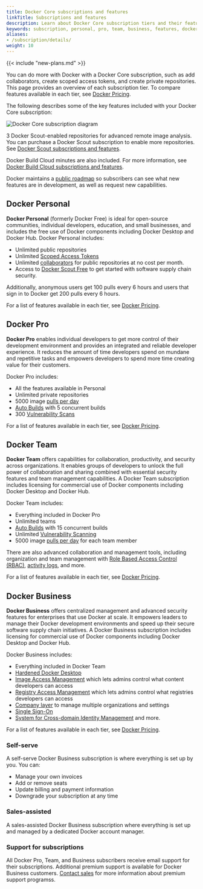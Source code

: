 ```yaml
---
title: Docker Core subscriptions and features
linkTitle: Subscriptions and features
description: Learn about Docker Core subscription tiers and their features
keywords: subscription, personal, pro, team, business, features, docker core subscription, docker core
aliases:
- /subscription/details/
weight: 10
---
```


{{< include "new-plans.md" >}}

You can do more with Docker with a Docker Core subscription, such as add collaborators, create scoped access tokens, and create private repositories. This page provides an overview of each subscription tier. To compare features available in each tier, see [Docker Pricing](https://www.docker.com/pricing/).

The following describes some of the key features included with your Docker Core subscription:

![Docker Core subscription diagram](../images/subscription-diagram.webp)

3 Docker Scout-enabled repositories for advanced remote image analysis. You can purchase a Docker Scout subscription to enable more repositories. See [Docker Scout subscriptions and features](../scout-details.md).

Docker Build Cloud minutes are also included. For more information, see [Docker Build Cloud subscriptions and features](../build-cloud/build-details.md).

Docker maintains a [public roadmap](https://github.com/docker/roadmap) so subscribers can see what new features are in development, as well as request new capabilities.

## Docker Personal

**Docker Personal** (formerly Docker Free) is ideal for open-source communities, individual developers, education, and small businesses, and includes the free use of Docker components including Docker Desktop and Docker Hub.
Docker Personal includes:

- Unlimited public repositories
- Unlimited [Scoped Access Tokens](../../security/for-developers/access-tokens.md)
- Unlimited [collaborators](../../docker-hub/repos/access.md#collaborators-and-their-role) for public repositories at no cost per month.
- Access to [Docker Scout Free](../scout-details.md#docker-scout-free) to get started with software supply chain security.

Additionally, anonymous users get 100 pulls every 6 hours and users that sign in to Docker get 200 pulls every 6 hours.

For a list of features available in each tier, see [Docker Pricing](https://www.docker.com/pricing/).

## Docker Pro

**Docker Pro** enables individual developers to get more control of their development environment and provides an integrated and reliable developer experience. It reduces the amount of time developers spend on mundane and repetitive tasks and empowers developers to spend more time creating value for their customers.

Docker Pro includes:
- All the features available in Personal
- Unlimited private repositories
- 5000 image [pulls per day](../../docker-hub/download-rate-limit.md)
- [Auto Builds](../../docker-hub/builds/_index.md) with 5 concurrent builds
- 300 [Vulnerability Scans](../../docker-hub/vulnerability-scanning.md)

For a list of features available in each tier, see [Docker Pricing](https://www.docker.com/pricing/).

## Docker Team

**Docker Team** offers capabilities for collaboration, productivity, and security across organizations. It enables groups of developers to unlock the full power of collaboration and sharing combined with essential security features and team management capabilities. A Docker Team subscription includes licensing for commercial use of Docker components including Docker Desktop and Docker Hub.

Docker Team includes:
- Everything included in Docker Pro
- Unlimited teams
- [Auto Builds](../../docker-hub/builds/_index.md) with 15 concurrent builds
- Unlimited [Vulnerability Scanning](../../docker-hub/vulnerability-scanning.md)
- 5000 image [pulls per day](../../docker-hub/download-rate-limit.md) for each team member

There are also advanced collaboration and management tools, including organization and team management with [Role Based Access Control (RBAC)](../../security/for-admins/roles-and-permissions.md), [activity logs](../../admin/organization/activity-logs.md), and more.

For a list of features available in each tier, see [Docker Pricing](https://www.docker.com/pricing/).

## Docker Business

**Docker Business** offers centralized management and advanced security features for enterprises that use Docker at scale. It empowers leaders to manage their Docker development environments and speed up their secure software supply chain initiatives. A Docker Business subscription includes licensing for commercial use of Docker components including Docker Desktop and Docker Hub.

Docker Business includes:
- Everything included in Docker Team
- [Hardened Docker Desktop](/manuals/security/for-admins/hardened-desktop/_index.md) 
- [Image Access Management](/manuals/security/for-admins/hardened-desktop/image-access-management.md) which lets admins control what content developers can access
- [Registry Access Management](/manuals/security/for-admins/hardened-desktop/registry-access-management.md) which lets admins control what registries developers can access
- [Company layer](../../admin/company/_index.md) to manage multiple organizations and settings
- [Single Sign-On](../../security/for-admins/single-sign-on/_index.md)
- [System for Cross-domain Identity Management](../../security/for-admins/provisioning/scim.md) and more.

For a list of features available in each tier, see [Docker Pricing](https://www.docker.com/pricing/).

### Self-serve

A self-serve Docker Business subscription is where everything is set up by you. You can:

- Manage your own invoices
- Add or remove seats
- Update billing and payment information
- Downgrade your subscription at any time

### Sales-assisted

A sales-assisted Docker Business subscription where everything is set up and managed by a dedicated Docker account manager.

### Support for subscriptions

All Docker Pro, Team, and Business subscribers receive email support for their subscriptions. Additional premium support is available for Docker Business customers. [Contact sales](https://www.docker.com/pricing/contact-sales/) for more information about premium support programss.
